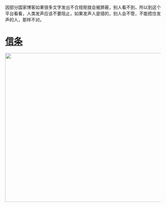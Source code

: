 因部分国家博客如果很多文字发出不合规矩就会被屏蔽，别人看不到，所以到这个平台看看，人类发声应该不要阻止，如果发声人是错的，别人会不管，不能捂住发声的人，那样不对。
# [信条](https://github.com/killerwpc/killerwpc.GitHub.io/blob/main/%E4%BF%A1%E6%9D%A1/1.md "##信条")
<div align=center> 
<img src="https://onedrive.gimhoy.com/1drv/aHR0cHM6Ly8xZHJ2Lm1zL3UvcyFBb2RxNGJ4X2V1UjBwUlp5Qm5YSGg3TG51dTQy.jpg" width = 800 height = 480 > 
</div>
